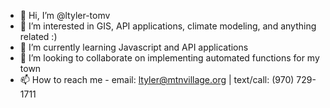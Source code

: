 - 👋 Hi, I’m @ltyler-tomv
- 👀 I’m interested in GIS, API applications, climate modeling, and anything related :)
- 🌱 I’m currently learning Javascript and API applications
- 💞️ I’m looking to collaborate on implementing automated functions for my town 
- 📫 How to reach me - email: ltyler@mtnvillage.org | text/call: (970) 729-1711

<!---
ltyler-tomv/ltyler-tomv is a ✨ special ✨ repository because its `README.md` (this file) appears on your GitHub profile.
You can click the Preview link to take a look at your changes.
--->
